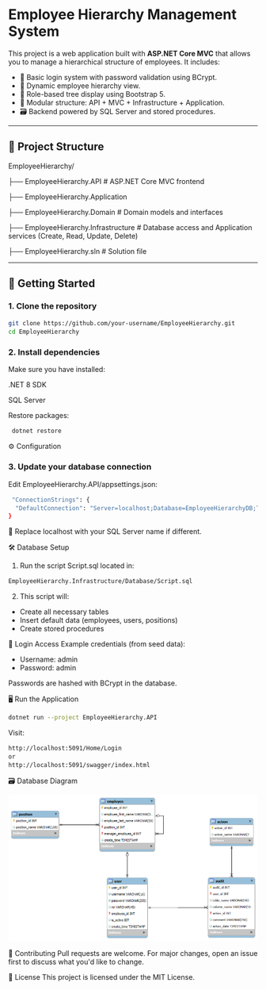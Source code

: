 # Employee Hierarchy Management System

This project is a web application built with **ASP.NET Core MVC** that allows you to manage a hierarchical structure of employees. It includes:

- 🔐 Basic login system with password validation using BCrypt.
- 🌳 Dynamic employee hierarchy view.
- 🧭 Role-based tree display using Bootstrap 5.
- 🧩 Modular structure: API + MVC + Infrastructure + Application.
- 🗃️ Backend powered by SQL Server and stored procedures.

---

## 📂 Project Structure
EmployeeHierarchy/

├── EmployeeHierarchy.API # ASP.NET Core MVC frontend

├── EmployeeHierarchy.Application 

├── EmployeeHierarchy.Domain # Domain models and interfaces

├── EmployeeHierarchy.Infrastructure # Database access and Application services (Create, Read, Update, Delete)

├── EmployeeHierarchy.sln # Solution file

---

## 🚀 Getting Started

### 1. Clone the repository

```bash
git clone https://github.com/your-username/EmployeeHierarchy.git
cd EmployeeHierarchy
```

### 2. Install dependencies
Make sure you have installed:

.NET 8 SDK

SQL Server

Restore packages:

```bash
 dotnet restore
```

⚙️ Configuration
### 3. Update your database connection
   Edit EmployeeHierarchy.API/appsettings.json:

```bash
 "ConnectionStrings": {
  "DefaultConnection": "Server=localhost;Database=EmployeeHierarchyDB;Trusted_Connection=True;TrustServerCertificate=True;"
}
```

🔁 Replace localhost with your SQL Server name if different.

🛠 Database Setup
1. Run the script Script.sql located in:

```bash
EmployeeHierarchy.Infrastructure/Database/Script.sql
```

2. This script will:

* Create all necessary tables
* Insert default data (employees, users, positions)
* Create stored procedures

🔐 Login Access
Example credentials (from seed data):

+ Username: admin
+ Password: admin

Passwords are hashed with BCrypt in the database.

🖥️ Run the Application
```bash
dotnet run --project EmployeeHierarchy.API
```
Visit:

```bash
http://localhost:5091/Home/Login
or
http://localhost:5091/swagger/index.html
```

🗃 Database Diagram

![DB Schema](docs/model_tree.png)

🤝 Contributing
Pull requests are welcome. For major changes, open an issue first to discuss what you'd like to change.

📝 License
This project is licensed under the MIT License.

